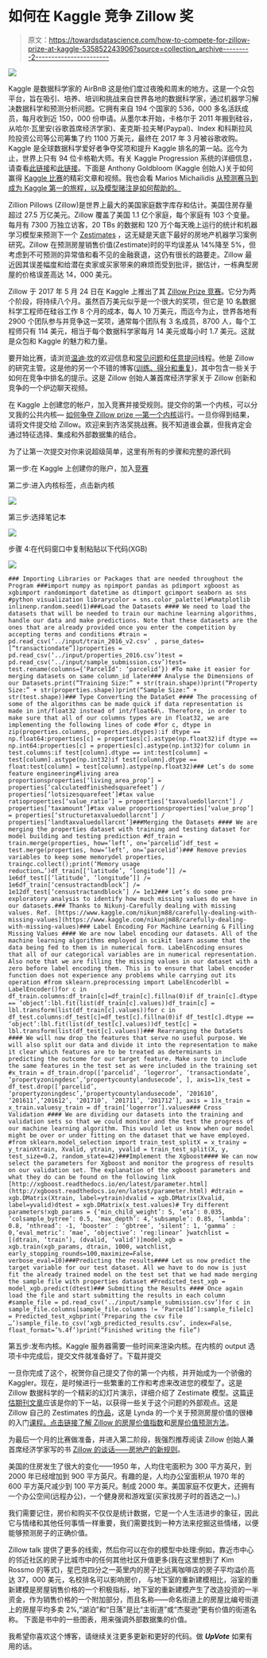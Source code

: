 # 如何在 Kaggle 竞争 Zillow 奖

> 原文：<https://towardsdatascience.com/how-to-compete-for-zillow-prize-at-kaggle-535852243906?source=collection_archive---------2----------------------->

![](img/6bfa6cf978db0c0553bc931be62fff17.png)

Kaggle 是数据科学家的 AirBnB 这是他们度过夜晚和周末的地方。这是一个众包平台，旨在吸引、培养、培训和挑战来自世界各地的数据科学家，通过机器学习解决数据科学和预测分析问题。它拥有来自 194 个国家的 536，000 多名活跃成员，每月收到近 150，000 份申请。从墨尔本开始，卡格尔于 2011 年搬到硅谷，从哈尔·瓦里安(谷歌首席经济学家)、麦克斯·拉夫琴(Paypal)、Index 和科斯拉风险投资公司等公司筹集了约 1100 万美元，最终在 2017 年 3 月被谷歌收购。Kaggle 是全球数据科学爱好者争夺奖项和提升 Kaggle 排名的第一站。迄今为止，世界上只有 94 位卡格勒大师。有关 Kaggle Progression 系统的详细信息，请查看[此链接](https://www.kaggle.com/general/22208)和[此链接](https://www.kaggle.com/general/22285)。下面是 Anthony Goldbloom (Kaggle 创始人)关于如何赢得 [Kaggle 比赛](https://www.import.io/post/how-to-win-a-kaggle-competition/)的精彩文章和视频。我也会看 Marios Michailidis [从预测赛马到成为 Kaggle 第一的旅程，以及模型赌注是如何帮助的。](https://www.youtube.com/watch?v=9Vk1rXLhG48)

Zillion Pillows (Zillow)是世界上最大的美国家庭数字库存和估计。美国住房存量超过 27.5 万亿美元。Zillow 覆盖了美国 1.1 亿个家庭，每个家庭有 103 个变量。每月有 7300 万独立访客，20 TBs 的数据和 120 万个每天晚上运行的统计和机器学习模型来预测下一个 [Zestimates](https://www.zillow.com/zestimate/) ，这无疑是天底下最好的房地产机器学习案例研究。Zillow 在预测房屋销售价值(Zestimate)时的平均误差从 14%降至 5%，但考虑到不可预测的异常值和看不见的金融衰退，这仍有很长的路要走。Zillow 最近因其误差幅度和给潜在卖家或买家带来的麻烦而受到批评，据估计，一栋典型房屋的价格误差高达 14，000 美元。

Zillow 于 2017 年 5 月 24 日在 Kaggle 上推出了其 [Zillow Prize 竞赛](https://www.kaggle.com/c/zillow-prize-1)。它分为两个阶段，将持续八个月。虽然百万美元似乎是一个很大的奖项，但它是 10 名数据科学工程师在硅谷工作 8 个月的成本，每人 10 万美元，而迄今为止，世界各地有 2900 个团队参与并竞争这一奖项，通常每个团队有 3 名成员，8700 人，每个工程师只有 114 美元，相当于每个数据科学家每月 14 美元或每小时 1.7 美元。这就是众包和 Kaggle 的魅力和力量。

要开始比赛，请浏览[温迪·坎](https://www.kaggle.com/c/zillow-prize-1/discussion/33485)的欢迎信息和[常见问题](https://www.kaggle.com/c/zillow-prize-1/discussion/33899)和[任意提问](https://www.kaggle.com/c/zillow-prize-1/discussion/39073)线程。他是 Zillow 的研究主管。这是他的另一个不错的博客([训练、得分和重复](http://blog.kaggle.com/2017/08/30/train-score-repeat-watch-out-zillows-andrew-martin-on-modeling-pitfalls-in-a-dynamic-world))，其中包含一些关于如何在竞争中排名的提示。这是 Zillow 创始人兼首席经济学家关于 Zillow 创新和竞争的一个炉边聊天视频。

在 Kaggle 上创建您的帐户，加入竞赛并接受规则。提交你的第一个内核，可以分叉我的公共内核— [如何争夺 Zillow prize —第一个内核](https://www.kaggle.com/zusmani/scrpt)运行。一旦你得到结果，请将文件提交给 Zillow。欢迎来到齐洛奖挑战赛。我不知道谁会赢，但我肯定会通过特征选择、集成和外部数据集的结合。

为了让第一次提交对你来说超级简单，这里有所有的步骤和完整的源代码

第一步:在 Kaggle 上创建你的账户，加入[竞赛](https://www.kaggle.com/c/zillow-prize-1)

第二步:进入内核标签，点击新内核

![](img/67408e2ff570fe4f21769ae0ca8964ad.png)

第三步:选择笔记本

![](img/b3f6bc9b6dac22ef75dbe0e8315ff4ef.png)

步骤 4:在代码窗口中复制粘贴以下代码(XGB)

![](img/2499d2dc1acc5c3010d5b00219377892.png)

```
### Importing Libraries or Packages that are needed throughout the Program ###import numpy as npimport pandas as pdimport xgboost as xgbimport randomimport datetime as dtimport gcimport seaborn as sns #python visualization librarycolor = sns.color_palette()#%matplotlib inlinenp.random.seed(1)###Load the Datasets #### We need to load the datasets that will be needed to train our machine learning algorithms, handle our data and make predictions. Note that these datasets are the ones that are already provided once you enter the competition by accepting terms and conditions #train = pd.read_csv(‘../input/train_2016_v2.csv’ , parse_dates=[“transactiondate”])properties = pd.read_csv(‘../input/properties_2016.csv’)test = pd.read_csv(‘../input/sample_submission.csv’)test= test.rename(columns={‘ParcelId’: ‘parcelid’}) #To make it easier for merging datasets on same column_id later### Analyse the Dimensions of our Datasets.print(“Training Size:” + str(train.shape))print(“Property Size:” + str(properties.shape))print(“Sample Size:” + str(test.shape))### Type Converting the DataSet #### The processing of some of the algorithms can be made quick if data representation is made in int/float32 instead of int/float64\. Therefore, in order to make sure that all of our columns types are in float32, we are implementing the following lines of code #for c, dtype in zip(properties.columns, properties.dtypes):if dtype == np.float64:properties[c] = properties[c].astype(np.float32)if dtype == np.int64:properties[c] = properties[c].astype(np.int32)for column in test.columns:if test[column].dtype == int:test[column] = test[column].astype(np.int32)if test[column].dtype == float:test[column] = test[column].astype(np.float32)### Let’s do some feature engineering#living area proportionsproperties[‘living_area_prop’] = properties[‘calculatedfinishedsquarefeet’] / properties[‘lotsizesquarefeet’]#tax value ratioproperties[‘value_ratio’] = properties[‘taxvaluedollarcnt’] / properties[‘taxamount’]#tax value proportionsproperties[‘value_prop’] = properties[‘structuretaxvaluedollarcnt’] / properties[‘landtaxvaluedollarcnt’]###Merging the Datasets #### We are merging the properties dataset with training and testing dataset for model building and testing prediction #df_train = train.merge(properties, how=’left’, on=’parcelid’)df_test = test.merge(properties, how=’left’, on=’parcelid’)### Remove previos variables to keep some memorydel properties, traingc.collect();print(‘Memory usage reduction…’)df_train[[‘latitude’, ‘longitude’]] /= 1e6df_test[[‘latitude’, ‘longitude’]] /= 1e6df_train[‘censustractandblock’] /= 1e12df_test[‘censustractandblock’] /= 1e12### Let’s do some pre-exploratory analysis to identify how much missing values do we have in our datasets.### Thanks to Nikunj-Carefully dealing with missing values. Ref. [https://www.kaggle.com/nikunjm88/carefully-dealing-with-missing-values](https://www.kaggle.com/nikunjm88/carefully-dealing-with-missing-values)### Label Encoding For Machine Learning & Filling Missing Values #### We are now label encoding our datasets. All of the machine learning algorithms employed in scikit learn assume that the data being fed to them is in numerical form. LabelEncoding ensures that all of our categorical variables are in numerical representation. Also note that we are filling the missing values in our dataset with a zero before label encoding them. This is to ensure that label encoder function does not experience any problems while carrying out its operation #from sklearn.preprocessing import LabelEncoderlbl = LabelEncoder()for c in df_train.columns:df_train[c]=df_train[c].fillna(0)if df_train[c].dtype == ‘object’:lbl.fit(list(df_train[c].values))df_train[c] = lbl.transform(list(df_train[c].values))for c in df_test.columns:df_test[c]=df_test[c].fillna(0)if df_test[c].dtype == ‘object’:lbl.fit(list(df_test[c].values))df_test[c] = lbl.transform(list(df_test[c].values))### Rearranging the DataSets #### We will now drop the features that serve no useful purpose. We will also split our data and divide it into the representation to make it clear which features are to be treated as determinants in predicting the outcome for our target feature. Make sure to include the same features in the test set as were included in the training set #x_train = df_train.drop([‘parcelid’, ‘logerror’, ‘transactiondate’, ‘propertyzoningdesc’,‘propertycountylandusecode’, ], axis=1)x_test = df_test.drop([‘parcelid’, ‘propertyzoningdesc’,‘propertycountylandusecode’, ‘201610’, ‘201611’,‘201612’, ‘201710’, ‘201711’, ‘201712’], axis = 1)x_train = x_train.valuesy_train = df_train[‘logerror’].values### Cross Validation #### We are dividing our datasets into the training and validation sets so that we could monitor and the test the progress of our machine learning algorithm. This would let us know when our model might be over or under fitting on the dataset that we have employed. #from sklearn.model_selection import train_test_splitX = x_trainy = y_trainXtrain, Xvalid, ytrain, yvalid = train_test_split(X, y, test_size=0.2, random_state=42)###Implement the Xgboost#### We can now select the parameters for Xgboost and monitor the progress of results on our validation set. The explanation of the xgboost parameters and what they do can be found on the following link [http://xgboost.readthedocs.io/en/latest/parameter.html](http://xgboost.readthedocs.io/en/latest/parameter.html) #dtrain = xgb.DMatrix(Xtrain, label=ytrain)dvalid = xgb.DMatrix(Xvalid, label=yvalid)dtest = xgb.DMatrix(x_test.values)# Try different parameters!xgb_params = {‘min_child_weight’: 5, ‘eta’: 0.035, ‘colsample_bytree’: 0.5, ‘max_depth’: 4,‘subsample’: 0.85, ‘lambda’: 0.8, ‘nthread’: -1, ‘booster’ : ‘gbtree’, ‘silent’: 1, ‘gamma’ : 0,‘eval_metric’: ‘mae’, ‘objective’: ‘reg:linear’ }watchlist = [(dtrain, ‘train’), (dvalid, ‘valid’)]model_xgb = xgb.train(xgb_params, dtrain, 1000, watchlist, early_stopping_rounds=100,maximize=False, verbose_eval=10)###Predicting the results#### Let us now predict the target variable for our test dataset. All we have to do now is just fit the already trained model on the test set that we had made merging the sample file with properties dataset #Predicted_test_xgb = model_xgb.predict(dtest)### Submitting the Results #### Once again load the file and start submitting the results in each column #sample_file = pd.read_csv(‘../input/sample_submission.csv’)for c in sample_file.columns[sample_file.columns != ‘ParcelId’]:sample_file[c] = Predicted_test_xgbprint(‘Preparing the csv file …’)sample_file.to_csv(‘xgb_predicted_results.csv’, index=False, float_format=’%.4f’)print(“Finished writing the file”)
```

第五步:发布内核。Kaggle 服务器需要一些时间来渲染内核。在内核的 output 选项卡中完成后，提交文件就准备好了。下载并提交

一旦你完成了这个，祝贺你自己提交了你的第一个内核，并开始成为一个骄傲的 Kaggler。现在，是时候进行一些繁重的工作和考虑来改进您的模型了。这是 Zillow 数据科学的一个精彩的幻灯片演示，详细介绍了 Zestimate 模型。这篇[评估期刊文章](http://web.a.ebscohost.com/abstract?direct=true&profile=ehost&scope=site&authtype=crawler&jrnl=00037087&AN=48589881&h=rlMP3dWm5iNnfN05mYhyunAg3KGeE1vOLyTEBwmt7hFG72Rmt8go3N%2fl8dX67y6tjwWf0Pf2%2frdTcSKIM5D2XA%3d%3d&crl=c&resultNs=AdminWebAuth&resultLocal=ErrCrlNotAuth&crlhashurl=login.aspx%3fdirect%3dtrue%26profile%3dehost%26scope%3dsite%26authtype%3dcrawler%26jrnl%3d00037087%26AN%3d48589881)应该是你的下一站，以获得一些关于这个问题的外部观点。这是 Zillow 自己的 Zestimates 的[作品](https://www.zillow.com/research/zestimate-forecast-methodology/)，这是 Lynda 的一个关于预测房屋价值的很棒的入门[课程。点击链接了解 Zillow 的](https://www.lynda.com/Data-Science-tutorials/Machine-Learning-Essential-Training-Value-Estimations/548594-2.html?srchtrk=index%3a1%0alinktypeid%3a2%0aq%3ahome+value+prediction%0apage%3a1%0as%3arelevance%0asa%3atrue%0aproducttypeid%3a2)[房屋价值指数](https://www.zillow.com/research/zhvi-methodology-6032/)和[房屋价值预测方法](https://www.zillow.com/research/zillow-home-value-forecast-methodology-2-3740/)。

为最后一个月的比赛做准备，并进入第二阶段，我强烈推荐阅读 Zillow 创始人兼首席经济学家写的书 [Zillow 的谈话——房地产的新规则](https://www.amazon.com/Zillow-Talk-Rules-Real-Estate/dp/1455574740/ref=sr_1_1?ie=UTF8&qid=1505588624&sr=8-1&keywords=zillow+talk)。

美国的住房发生了很大的变化——1950 年，人均住宅面积为 300 平方英尺，到 2000 年已经增加到 900 平方英尺。有趣的是，人均办公室面积从 1970 年的 600 平方英尺减少到 100 平方英尺。制成 2000 年。美国家庭不仅更大，还拥有一个办公空间(远程办公)，一个健身房和游戏室(买家找房子时的首选之一)。)

我们需要记住，房价和购买不仅仅是统计数据，它是一个人生活进步的象征，因此它与情绪和其他任何事情一样重要，我们需要找到一种方法来挖掘这些情绪，以便能够预测房子的正确价值。

Zillow talk 提供了更多的线索，然后你可以在你的模型中处理:例如，靠近市中心的邻近社区的房子比城市中的任何其他社区升值更多(我在这里想到了 Kim Rossmo 的等式)，星巴克四分之一英里内的房子比远离咖啡店的房子平均溢价高达 37，000 美元，名校排名可以影响房价， 与地下室的重新建模相比，浴室的重新建模是房屋销售价格的一个积极指标，地下室的重新建模产生了改造投资的一半资金，作为销售价格的一个附加部分，而且名称——命名街道上的房屋比编号街道上的房屋平均多卖 2%,“湖泊”和“日落”是比“主街道”或“杰斐逊”更有价值的街道名称。 下面是书中的一些图表，用来强调外部数据集的价值。

我希望你喜欢这个博客，请继续关注更多更新和更好的代码。做 ***UpVote*** 如果有用的话。